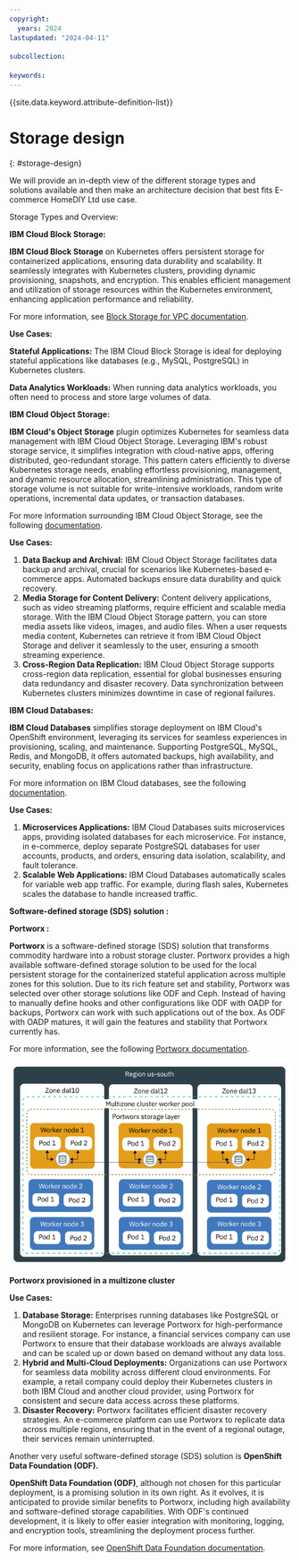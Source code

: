 ```yaml
---
copyright:
  years: 2024
lastupdated: "2024-04-11"

subcollection: 

keywords:
---
```

{{site.data.keyword.attribute-definition-list}}

# Storage design

{: #storage-design}

We will provide an in-depth view of the different storage types and solutions available and then make an architecture decision that best fits E-commerce HomeDIY Ltd use case.

Storage Types and Overview:

**IBM Cloud Block Storage:**

**IBM Cloud Block Storage** on Kubernetes offers persistent storage for containerized applications, ensuring data durability and scalability. It seamlessly integrates with Kubernetes clusters, providing dynamic provisioning, snapshots, and encryption. This enables efficient management and utilization of storage resources within the Kubernetes environment, enhancing application performance and reliability.

For more information, see [Block Storage for VPC documentation](https://cloud.ibm.com/docs/openshift?topic=openshift-vpc-block).

**Use Cases:**

**Stateful Applications:** The IBM Cloud Block Storage is ideal for deploying stateful applications like databases (e.g., MySQL, PostgreSQL) in Kubernetes clusters.

**Data Analytics Workloads:** When running data analytics workloads, you often need to process and store large volumes of data.

**IBM Cloud Object Storage:**

**IBM Cloud's Object Storage** plugin optimizes Kubernetes for seamless data management with IBM Cloud Object Storage. Leveraging IBM's robust storage service, it simplifies integration with cloud-native apps, offering distributed, geo-redundant storage. This pattern caters efficiently to diverse Kubernetes storage needs, enabling effortless provisioning, management, and dynamic resource allocation, streamlining administration. This type of storage volume is not suitable for write-intensive workloads, random write operations, incremental data updates, or transaction databases.

For more information surrounding IBM Cloud Object Storage, see the following [documentation](https://cloud.ibm.com/docs/openshift?topic=openshift-storage-cos-understand).

**Use Cases:**

1. **Data Backup and Archival:** IBM Cloud Object Storage facilitates data backup and archival, crucial for scenarios like Kubernetes-based e-commerce apps. Automated backups ensure data durability and quick recovery.
2. **Media Storage for Content Delivery:** Content delivery applications, such as video streaming platforms, require efficient and scalable media storage. With the IBM Cloud Object Storage pattern, you can store media assets like videos, images, and audio files. When a user requests media content, Kubernetes can retrieve it from IBM Cloud Object Storage and deliver it seamlessly to the user, ensuring a smooth streaming experience.
3. **Cross-Region Data Replication:** IBM Cloud Object Storage supports cross-region data replication, essential for global businesses ensuring data redundancy and disaster recovery. Data synchronization between Kubernetes clusters minimizes downtime in case of regional failures.

**IBM Cloud Databases:**

**IBM Cloud Databases** simplifies storage deployment on IBM Cloud's OpenShift environment, leveraging its services for seamless experiences in provisioning, scaling, and maintenance. Supporting PostgreSQL, MySQL, Redis, and MongoDB, it offers automated backups, high availability, and security, enabling focus on applications rather than infrastructure.

For more information on IBM Cloud databases, see the following [documentation](https://www.ibm.com/cloud/databases).

**Use Cases:**

1. **Microservices Applications:** IBM Cloud Databases suits microservices apps, providing isolated databases for each microservice. For instance, in e-commerce, deploy separate PostgreSQL databases for user accounts, products, and orders, ensuring data isolation, scalability, and fault tolerance.
2. **Scalable Web Applications:** IBM Cloud Databases automatically scales for variable web app traffic. For example, during flash sales, Kubernetes scales the database to handle increased traffic.

**Software-defined storage (SDS) solution :**

**Portworx :**

**Portworx** is a software-defined storage (SDS) solution that transforms commodity hardware into a robust storage cluster. Portworx provides a high available software-defined storage solution to be used for the local persistent storage for the containerized stateful application across multiple zones for this solution. Due to its rich feature set and stability, Portworx was selected over other storage solutions like ODF and Ceph. Instead of having to manually define hooks and other configurations like ODF with OADP for backups, Portworx can work with such applications out of the box. As ODF with OADP matures, it will gain the features and stability that Portworx currently has.

For more information, see the following [Portworx documentation](https://cloud.ibm.com/docs/openshift?topic=openshift-storage_portworx_about).

![A diagram of a workflow Description automatically generated](image/22bb420d0ef552ca87fc84df1e5ebe6a.png)

**Portworx provisioned in a multizone cluster**

**Use Cases:**

1. **Database Storage:** Enterprises running databases like PostgreSQL or MongoDB on Kubernetes can leverage Portworx for high-performance and resilient storage. For instance, a financial services company can use Portworx to ensure that their database workloads are always available and can be scaled up or down based on demand without any data loss.
2. **Hybrid and Multi-Cloud Deployments:** Organizations can use Portworx for seamless data mobility across different cloud environments. For example, a retail company could deploy their Kubernetes clusters in both IBM Cloud and another cloud provider, using Portworx for consistent and secure data access across these platforms.
3. **Disaster Recovery:** Portworx facilitates efficient disaster recovery strategies. An e-commerce platform can use Portworx to replicate data across multiple regions, ensuring that in the event of a regional outage, their services remain uninterrupted.

Another very useful software-defined storage (SDS) solution is **OpenShift Data Foundation (ODF).**

**OpenShift Data Foundation (ODF)**, although not chosen for this particular deployment, is a promising solution in its own right. As it evolves, it is anticipated to provide similar benefits to Portworx, including high availability and software-defined storage capabilities. With ODF's continued development, it is likely to offer easier integration with monitoring, logging, and encryption tools, streamlining the deployment process further.

For more information, see [OpenShift Data Foundation documentation](https://cloud.ibm.com/docs/openshift?topic=openshift-ocs-storage-prep).
